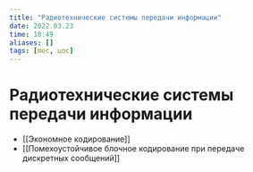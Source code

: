 ```yaml
---
title: "Радиотехнические системы передачи информации"
date: 2022.03.23
time: 18:49
aliases: []
tags: [moc, цос]
---
```


# Радиотехнические системы передачи информации

- [[Экономное кодирование]]
- [[Помехоустойчивое блочное кодирование при передаче дискретных сообщений]]
